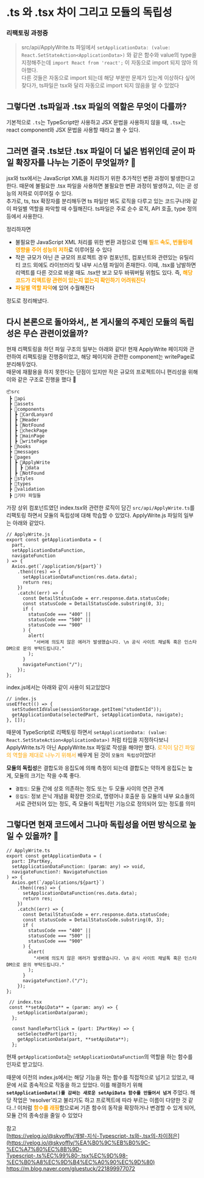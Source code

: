 # .ts 와 .tsx 차이 그리고 모듈의 독립성

### 리팩토링 과정중

> src/api/ApplyWrite.ts 파일에서 `setApplicationData: (value: React.SetStateAction<ApplicationData>)` 와 같은 함수와 value의 type을 지정해주는데 `import React from 'react';` 이 자동으로 import 되지 않아 의아했다.<br />
> 다른 것들은 자동으로 import 되는데 해당 부분만 문제가 있는게 이상하다 싶어 찾다가, ts파일은 tsx와 달리 자동으로 import 되지 않음을 알 수 있었다

## 그렇다면 .ts파일과 .tsx 파일의 역할은 무엇이 다를까?

기본적으로 `.ts`는 TypeScript만 사용하고 JSX 문법을 사용하지 않을 때, `.tsx`는 react component와 JSX 문법을 사용할 때라고 볼 수 있다.

## 그러면 결국 .ts보단 .tsx 파일이 더 넓은 범위인데 굳이 파일 확장자를 나누는 기준이 무엇일까? 🤔

jsx와 tsx에서는 JavaScript XML을 처리하기 위한 추가적인 변환 과정이 발생한다고 한다. 때문에 불필요한 .tsx 파일을 사용하면 불필요한 변환 과정이 발생하고, 이는 곧 성능의 저하로 이루어질 수 있다. <br />
추가로, ts, tsx 확장자를 분리해두면 ts 파일만 봐도 로직을 다루고 있는 코드구나!와 같이 파일별 역할을 파악할 때 수월해진다. ts파일은 주로 순수 로직, API 호출, type 정의 등에서 사용한다.

정리하자면

- 불필요한 JavaScript XML 처리를 위한 변환 과정으로 인해 <span style="color:orange">**빌드 속도, 번들링에 영향을 주어 성능의 저하**</span>로 이루어질 수 있다
- 작은 규모가 아닌 큰 규모의 프로젝트 경우 컴포넌트, 컴포넌트와 관련있는 유틸리티 코드 외에도 라이브러리 및 내부 시스템 파일이 존재한다. 이때, .tsx를 남발하면 리액트를 다른 것으로 바꿀 때도 .tsx만 보고 모두 바꿔버릴 위험도 있다. 즉, <span style="color:orange">**해당 코드가 리액트랑 관련이 있는지 없는지 확인하기 어려워진다**</span>
- <span style="color:orange">**파일별 역할 파악**</span>에 있어 수월해진다

정도로 정리해냈다.

## 다시 본론으로 돌아와서,, 본 게시물의 주제인 모듈의 독립성은 무슨 관련이었을까?

현재 리팩토링을 하던 파일 구조의 일부는 아래와 같다! 현재 ApplyWrite 페이지와 관련하여 리팩토링을 진행중이었고, 해당 페이지와 관련한 component는 writePage로 분리해두었다.<br/>
때문에 재활용을 하지 못한다는 단점이 있지만 작은 규모의 프로젝트이니 편리성을 위해 이와 같은 구조로 진행을 했다 🤧

```tsx
📦src
 ┣ 📂api
 ┣ 📂assets
 ┣ 📂components
 ┃ ┣ 📂CardLanyard
 ┃ ┣ 📂Header
 ┃ ┣ 📂NotFound
 ┃ ┣ 📂checkPage
 ┃ ┣ 📂mainPage
 ┃ ┣ 📂writePage
 ┣ 📂hooks
 ┣ 📂messages
 ┣ 📂pages
 ┃ ┣ 📂ApplyWrite
 ┃ ┃ ┣ 📂data
 ┃ ┣ 📂NotFound
 ┣ 📂styles
 ┣ 📂types
 ┣ 📂validation
 ┣ 📜기타 파일들
```

가장 상위 컴포넌트였던 index.tsx와 관련한 로직이 담긴 `src/api/ApplyWrite.ts`를 리팩토링 하면서 모듈의 독립성에 대해 학습할 수 있었다.
ApplyWrite.js 파일의 일부는 아래와 같았다.

```tsx
// ApplyWrite.js
export const getApplicationData = (
  part,
  setApplicationDataFunction,
  navigateFunction
) => {
  Axios.get(`/application/${part}`)
    .then((res) => {
      setApplicationDataFunction(res.data.data);
      return res;
    })
    .catch((err) => {
      const DetailStatusCode = err.response.data.statusCode;
      const statusCode = DetailStatusCode.substring(0, 3);
      if (
        statusCode === "400" ||
        statusCode === "500" ||
        statusCode === "900"
      ) {
        alert(
          "서버에 의도치 않은 에러가 발생했습니다. \n 공식 사이트 채널톡 혹은 인스타 DM으로 문의 부탁드립니다."
        );
      }
      navigateFunction("/");
    });
};
```

index.js에서는 아래와 같이 사용이 되고있었다

```tsx
// index.js
useEffect(() => {
  setStudentIdValue(sessionStorage.getItem("studentId"));
  getApplicationData(selectedPart, setApplicationData, navigate);
}, []);
```

때문에 TypeScript로 리팩토링 하면서 `setApplicationData: (value: React.SetStateAction<ApplicationData>)` 처럼 타입을 지정하다보니 ApplyWrite.ts가 아닌 ApplyWrite.tsx 파일로 작성을 해야만 했다. <span style="color:orange">로직이 담긴 파일의 역할을 제대로 나누기 위해서</span> 배우게 된 것이 `모듈의 독립성`이었다!

**모듈의 독립성**은 결합도와 응집도에 의해 측정이 되는데 결합도는 약하게 응집도는 높게, 모듈의 크기는 작을 수록 좋다.

- `결합도`: 모듈 간에 상호 의존하는 정도 또는 두 모듈 사이의 연관 관계
- `응집도`: 정보 은닉 개념을 확장한 것으로, 명령어나 호출문 등 모듈의 내부 요소들의 서로 관련되어 있는 정도, 즉 모듈이 독립적인 기능으로 정의되어 있는 정도를 의미

## 그렇다면 현재 코드에서 그나마 독립성을 어떤 방식으로 높일 수 있을까? 🧐

```tsx
// ApplyWrite.ts
export const getApplicationData = (
  part: IPartKey,
  setApplicationDataFunction: (param: any) => void,
  navigateFunction?: NavigateFunction
) => {
  Axios.get(`/applications/${part}`)
    .then((res) => {
      setApplicationDataFunction(res.data.data);
      return res;
    })
    .catch((err) => {
      const DetailStatusCode = err.response.data.statusCode;
      const statusCode = DetailStatusCode.substring(0, 3);
      if (
        statusCode === "400" ||
        statusCode === "500" ||
        statusCode === "900"
      ) {
        alert(
          "서버에 의도치 않은 에러가 발생했습니다. \n 공식 사이트 채널톡 혹은 인스타 DM으로 문의 부탁드립니다."
        );
      }
      navigateFunction?.("/");
    });
};
```

```tsx
 // index.tsx
 const **setApiData** = (param: any) => {
    setApplicationData(param);
  };

  const handlePartClick = (part: IPartKey) => {
    setSelectedPart(part);
    getApplicationData(part, **setApiData**);
  };

```

현재 `getApplicationData`는 `setApplicationDataFunction`의 역할을 하는 함수를 인자로 받고있다.

때문에 이전의 index.js에서는 해당 기능을 하는 함수를 직접적으로 넘기고 있었고, 때문에 서로 종속적으로 작동을 하고 있었다. 이를 해결하기 위해 **`setApplicationData()를 감싸는 새로운 setApiData 함수를 만들어서 넘겨`** 주었다. 해당 작업은 ‘resolver’라고 불리기도 하고 프로젝트에 따라 부르는 이름이 다양한 것 같다..! 이처럼 <span style="color:orange">**함수를 래핑**</span>함으로써 기존 함수의 동작을 확장하거나 변경할 수 있게 되어, 모듈 간의 종속성을 줄일 수 있었다

참고<br/>
[https://velog.io/@skyoffly/개발-지식-Typescript-.ts와-.tsx의-차이점은](https://velog.io/@skyoffly/%EA%B0%9C%EB%B0%9C-%EC%A7%80%EC%8B%9D-Typescript-.ts%EC%99%80-.tsx%EC%9D%98-%EC%B0%A8%EC%9D%B4%EC%A0%90%EC%9D%80)
https://m.blog.naver.com/gluestuck/221899977072
